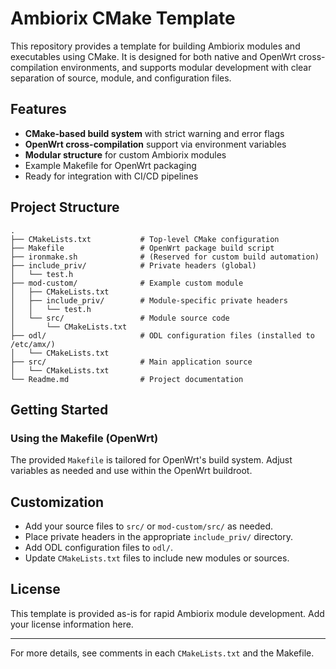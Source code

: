 # Ambiorix CMake Template

This repository provides a template for building Ambiorix modules and executables using CMake. It is designed for both native and OpenWrt cross-compilation environments, and supports modular development with clear separation of source, module, and configuration files.

## Features
- **CMake-based build system** with strict warning and error flags
- **OpenWrt cross-compilation** support via environment variables
- **Modular structure** for custom Ambiorix modules
- Example Makefile for OpenWrt packaging
- Ready for integration with CI/CD pipelines

## Project Structure
```
.
├── CMakeLists.txt           # Top-level CMake configuration
├── Makefile                 # OpenWrt package build script
├── ironmake.sh              # (Reserved for custom build automation)
├── include_priv/            # Private headers (global)
│   └── test.h
├── mod-custom/              # Example custom module
│   ├── CMakeLists.txt
│   ├── include_priv/        # Module-specific private headers
│   │   └── test.h
│   └── src/                 # Module source code
│       └── CMakeLists.txt
├── odl/                     # ODL configuration files (installed to /etc/amx/)
│   └── CMakeLists.txt
├── src/                     # Main application source
│   └── CMakeLists.txt
└── Readme.md                # Project documentation
```

## Getting Started


### Using the Makefile (OpenWrt)
The provided `Makefile` is tailored for OpenWrt's build system. Adjust variables as needed and use within the OpenWrt buildroot.

## Customization
- Add your source files to `src/` or `mod-custom/src/` as needed.
- Place private headers in the appropriate `include_priv/` directory.
- Add ODL configuration files to `odl/`.
- Update `CMakeLists.txt` files to include new modules or sources.

## License
This template is provided as-is for rapid Ambiorix module development. Add your license information here.

---
For more details, see comments in each `CMakeLists.txt` and the Makefile.
